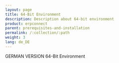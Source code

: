 ```yaml
---
layout: page
title: 64-Bit Environment
description: Description about 64-bit environment
product: erpconnect
parent: prerequisites-and-installation
permalink: /:collection/:path
weight: 3
lang: de_DE
---
```


GERMAN VERSION
64-Bit Environment